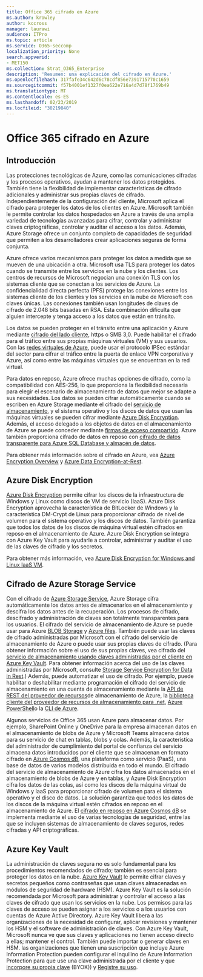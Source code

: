 ```yaml
---
title: Office 365 cifrado en Azure
ms.author: krowley
author: kccross
manager: laurawi
audience: ITPro
ms.topic: article
ms.service: O365-seccomp
localization_priority: None
search.appverid:
- MET150
ms.collection: Strat_O365_Enterprise
description: 'Resumen: una explicación del cifrado en Azure.'
ms.openlocfilehash: 317fafe34c642d6c78cdf856e7391715770c1659
ms.sourcegitcommit: f57b4001ef1327f0ea622e716a4d7d78f1769b49
ms.translationtype: MT
ms.contentlocale: es-ES
ms.lasthandoff: 02/23/2019
ms.locfileid: "30219840"
---
```

# <a name="office-365-encryption-in-azure"></a>Office 365 cifrado en Azure

## <a name="introduction"></a>Introducción
Las protecciones tecnológicas de Azure, como las comunicaciones cifradas y los procesos operativos, ayudan a mantener los datos protegidos. También tiene la flexibilidad de implementar características de cifrado adicionales y administrar sus propias claves de cifrado. Independientemente de la configuración del cliente, Microsoft aplica el cifrado para proteger los datos de los clientes en Azure. Microsoft también le permite controlar los datos hospedados en Azure a través de una amplia variedad de tecnologías avanzadas para cifrar, controlar y administrar claves criptográficas, controlar y auditar el acceso a los datos. Además, Azure Storage ofrece un conjunto completo de capacidades de seguridad que permiten a los desarrolladores crear aplicaciones seguras de forma conjunta.

Azure ofrece varios mecanismos para proteger los datos a medida que se mueven de una ubicación a otra. Microsoft usa TLS para proteger los datos cuando se transmite entre los servicios en la nube y los clientes. Los centros de recursos de Microsoft negocian una conexión TLS con los sistemas cliente que se conectan a los servicios de Azure. La confidencialidad directa perfecta (PFS) protege las conexiones entre los sistemas cliente de los clientes y los servicios en la nube de Microsoft con claves únicas. Las conexiones también usan longitudes de claves de cifrado de 2.048 bits basadas en RSA. Esta combinación dificulta que alguien intercepte y tenga acceso a los datos que están en tránsito.

Los datos se pueden proteger en el tránsito entre una aplicación y Azure mediante [cifrado del lado cliente](https://docs.microsoft.com/azure/storage/storage-client-side-encryption), https o SMB 3,0. Puede habilitar el cifrado para el tráfico entre sus propias máquinas virtuales (VM) y sus usuarios. Con las [redes virtuales de Azure](https://azure.microsoft.com/services/virtual-network/), puede usar el protocolo IPSec estándar del sector para cifrar el tráfico entre la puerta de enlace VPN corporativa y Azure, así como entre las máquinas virtuales que se encuentran en la red virtual.

Para datos en reposo, Azure ofrece muchas opciones de cifrado, como la compatibilidad con AES-256, lo que proporciona la flexibilidad necesaria para elegir el escenario de almacenamiento de datos que mejor se adapte a sus necesidades. Los datos se pueden cifrar automáticamente cuando se escriben en Azure Storage mediante el cifrado del [servicio de almacenamiento](https://docs.microsoft.com/azure/storage/storage-service-encryption), y el sistema operativo y los discos de datos que usan las máquinas virtuales se pueden cifrar mediante [Azure Disk Encryption](https://docs.microsoft.com/azure/security/azure-security-disk-encryption). Además, el acceso delegado a los objetos de datos en el almacenamiento de Azure se puede conceder mediante [firmas de acceso compartido](https://docs.microsoft.com/azure/storage/storage-dotnet-shared-access-signature-part-1). Azure también proporciona cifrado de datos en reposo con [cifrado de datos transparente para Azure SQL Database y almacén de datos](https://docs.microsoft.com/sql/relational-databases/security/encryption/transparent-data-encryption-azure-sql).

Para obtener más información sobre el cifrado en Azure, vea [Azure Encryption Overview](https://docs.microsoft.com/azure/security/security-azure-encryption-overview) y [Azure Data Encryption-at-Rest](https://docs.microsoft.com/azure/security/azure-security-encryption-atrest).

## <a name="azure-disk-encryption"></a>Azure Disk Encryption
[Azure Disk Encryption](https://docs.microsoft.com/azure/security/azure-security-disk-encryption) permite cifrar los discos de la infraestructura de Windows y Linux como discos de VM de servicio (IaaS). Azure Disk Encryption aprovecha la característica de BitLocker de Windows y la característica DM-Crypt de Linux para proporcionar cifrado de nivel de volumen para el sistema operativo y los discos de datos. También garantiza que todos los datos de los discos de máquina virtual estén cifrados en reposo en el almacenamiento de Azure. Azure Disk Encryption se integra con Azure Key Vault para ayudarle a controlar, administrar y auditar el uso de las claves de cifrado y los secretos.

Para obtener más información, vea [Azure Disk Encryption for Windows and Linux IaaS VM](https://docs.microsoft.com/azure/security/azure-security-disk-encryption).

## <a name="azure-storage-service-encryption"></a>Cifrado de Azure Storage Service
Con el cifrado de [Azure Storage Service](https://docs.microsoft.com/azure/storage/storage-service-encryption), Azure Storage cifra automáticamente los datos antes de almacenarlos en el almacenamiento y descifra los datos antes de la recuperación. Los procesos de cifrado, descifrado y administración de claves son totalmente transparentes para los usuarios. El cifrado del servicio de almacenamiento de Azure se puede usar para Azure [BLOB Storage](https://azure.microsoft.com/services/storage/blobs/) y [Azure files](https://azure.microsoft.com/services/storage/files/). También puede usar las claves de cifrado administradas por Microsoft con el cifrado del servicio de almacenamiento de Azure o puede usar sus propias claves de cifrado. (Para obtener información sobre el uso de sus propias claves, vea cifrado del [servicio de almacenamiento usando claves administradas por el cliente en Azure Key Vault](https://docs.microsoft.com/azure/storage/common/storage-service-encryption-customer-managed-keys). Para obtener información acerca del uso de las claves administradas por Microsoft, consulte [Storage Service Encryption for Data in Rest](https://docs.microsoft.com/azure/storage/storage-service-encryption).) Además, puede automatizar el uso de cifrado. Por ejemplo, puede habilitar o deshabilitar mediante programación el cifrado del servicio de almacenamiento en una cuenta de almacenamiento mediante la [API de REST del proveedor de recursos](https://msdn.microsoft.com/library/azure/mt163683.aspx)de almacenamiento de Azure, la [biblioteca cliente del proveedor de recursos de almacenamiento para .net](https://msdn.microsoft.com/library/azure/mt131037.aspx), [Azure PowerShell](https://docs.microsoft.com/powershell/azureps-cmdlets-docs)o la [CLI de Azure](https://docs.microsoft.com/azure/storage/storage-azure-cli).

Algunos servicios de Office 365 usan Azure para almacenar datos. Por ejemplo, SharePoint Online y OneDrive para la empresa almacenan datos en el almacenamiento de blobs de Azure y Microsoft Teams almacena datos para su servicio de chat en tablas, blobs y colas. Además, la característica del administrador de cumplimiento del portal de confianza del servicio almacena datos introducidos por el cliente que se almacenan en formato cifrado en [Azure Cosmos dB](https://docs.microsoft.com/azure/cosmos-db/database-encryption-at-rest), una plataforma como servicio (PaaS), una base de datos de varios modelos distribuida en todo el mundo. El cifrado del servicio de almacenamiento de Azure cifra los datos almacenados en el almacenamiento de blobs de Azure y en tablas, y Azure Disk Encryption cifra los datos de las colas, así como los discos de la máquina virtual de Windows y IaaS para proporcionar cifrado de volumen para el sistema operativo y el disco de datos. La solución garantiza que todos los datos de los discos de la máquina virtual estén cifrados en reposo en el almacenamiento de Azure. El [cifrado en reposo en Azure Cosmos dB](https://docs.microsoft.com/azure/cosmos-db/database-encryption-at-rest) se implementa mediante el uso de varias tecnologías de seguridad, entre las que se incluyen sistemas de almacenamiento de claves seguros, redes cifradas y API criptográficas.

## <a name="azure-key-vault"></a>Azure Key Vault
La administración de claves segura no es solo fundamental para los procedimientos recomendados de cifrado; también es esencial para proteger los datos en la nube. [Azure Key Vault](https://docs.microsoft.com/azure/key-vault/key-vault-whatis) le permite cifrar claves y secretos pequeños como contraseñas que usan claves almacenadas en módulos de seguridad de hardware (HSM). Azure Key Vault es la solución recomendada por Microsoft para administrar y controlar el acceso a las claves de cifrado que usan los servicios en la nube. Los permisos para las claves de acceso se pueden asignar a los servicios o a los usuarios con cuentas de Azure Active Directory. Azure Key Vault libera a las organizaciones de la necesidad de configurar, aplicar revisiones y mantener los HSM y el software de administración de claves. Con Azure Key Vault, Microsoft nunca ve que sus claves y aplicaciones no tienen acceso directo a ellas; mantener el control. También puede importar o generar claves en HSM. las organizaciones que tienen una suscripción que incluye Azure Information Protection pueden configurar el inquilino de Azure Information Protection para que use una clave administrada por el cliente y que [incorpore su propia clave](https://docs.microsoft.com/information-protection/plan-design/byok-price-restrictions) (BYOK)) y [Registre su uso](https://docs.microsoft.com/information-protection/deploy-use/log-analyze-usage).

